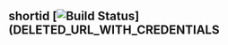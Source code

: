 ## shortid  [![Build Status](http://img.shields.io/travis/dylang/shortid.svg)](DELETED_URL_WITH_CREDENTIALS